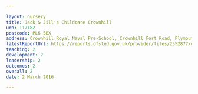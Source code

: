 ```yaml
---

layout: nursery
title: Jack & Jill's Childcare Crownhill
urn: 117182
postcode: PL6 5BX
address: Crownhill Royal Naval Pre-School, Crownhill Fort Road, Plymouth, Devon, PL6 5BX
latestReportUrl: https://reports.ofsted.gov.uk/provider/files/2552877/urn/117182.pdf
teaching: 2
development: 2
leadership: 2
outcomes: 2
overall: 2
date: 2 March 2016

---
```

